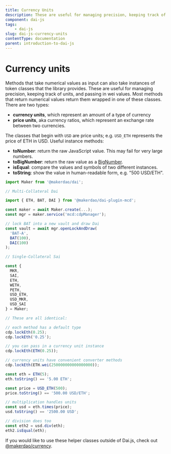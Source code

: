 ```yaml
---
title: Currency Units
description: These are useful for managing precision, keeping track of units, and passing in wei values
component: dai-js
tags:
	- dai-js
slug: dai-js-currency-units
contentType: documentation
parent: introduction-to-dai-js
---
```


# Currency units

Methods that take numerical values as input can also take instances of token classes that the library provides. These are useful for managing precision, keeping track of units, and passing in wei values. Most methods that return numerical values return them wrapped in one of these classes. There are two types:

- **currency units**, which represent an amount of a type of currency
- **price units**, aka currency ratios, which represent an exchange rate between two currencies.

The classes that begin with `USD` are price units; e.g. `USD_ETH` represents the price of ETH in USD. Useful instance methods:

- **toNumber**: return the raw JavaScript value. This may fail for very large numbers.
- **toBigNumber**: return the raw value as a [BigNumber](https://github.com/MikeMcl/bignumber.js).
- **isEqual**: compare the values and symbols of two different instances.
- **toString**: show the value in human-readable form, e.g. "500 USD/ETH".

```javascript
import Maker from '@makerdao/dai';

// Multi-Collateral Dai

import { ETH, BAT, DAI } from '@makerdao/dai-plugin-mcd';

const maker = await Maker.create(...);
const mgr = maker.service('mcd:cdpManager');

// lock BAT into a new vault and draw Dai
const vault = await mgr.openLockAndDraw(
  'BAT-A',
  BAT(100),
  DAI(100)
);

// Single-Collateral Sai

const {
  MKR,
  SAI,
  ETH,
  WETH,
  PETH,
  USD_ETH,
  USD_MKR,
  USD_SAI
} = Maker;

// These are all identical:

// each method has a default type
cdp.lockEth(0.25);
cdp.lockEth('0.25');

// you can pass in a currency unit instance
cdp.lockEth(ETH(0.25));

// currency units have convenient converter methods
cdp.lockEth(ETH.wei(250000000000000000));

const eth = ETH(5);
eth.toString() == '5.00 ETH';

const price = USD_ETH(500);
price.toString() == '500.00 USD/ETH';

// multiplication handles units
const usd = eth.times(price);
usd.toString() == '2500.00 USD';

// division does too
const eth2 = usd.div(eth);
eth2.isEqual(eth);
```

If you would like to use these helper classes outside of Dai.js, check out [@makerdao/currency](https://github.com/makerdao/currency).
